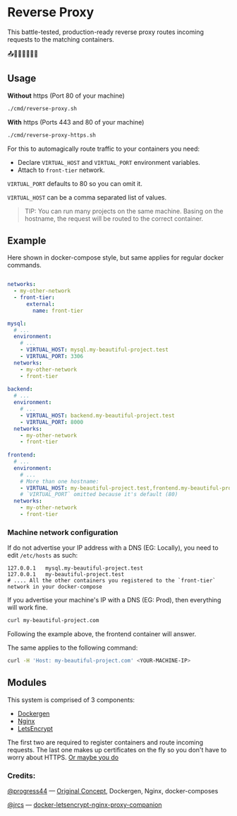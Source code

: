 # Reverse Proxy

This battle-tested, production-ready reverse proxy routes incoming requests to the matching containers.

📤🔀🐳🐳🐳🐳🐳

## Usage

**Without** https (Port 80 of your machine)
```bash
./cmd/reverse-proxy.sh
```

**With** https (Ports 443 and 80 of your machine)
```bash
./cmd/reverse-proxy-https.sh
```

For this to automagically route traffic to your containers you need:

+ Declare `VIRTUAL_HOST` and `VIRTUAL_PORT` environment variables.
+ Attach to `front-tier` network.

`VIRTUAL_PORT` defaults to 80 so you can omit it.

`VIRTUAL_HOST` can be a comma separated list of values.

> TIP: You can run many projects on the same machine. Basing on the hostname, the request will be routed to the correct container.

## Example

Here shown in docker-compose style, but same applies for regular docker commands.

```yaml

networks:
  - my-other-network
  - front-tier:
      external:
        name: front-tier

mysql:
  # ...
  environment:
    # ...
    - VIRTUAL_HOST: mysql.my-beautiful-project.test
    - VIRTUAL_PORT: 3306
  networks:
    - my-other-network
    - front-tier
    
backend:
  # ...
  environment:
    # ...
    - VIRTUAL_HOST: backend.my-beautiful-project.test
    - VIRTUAL_PORT: 8000
  networks:
    - my-other-network
    - front-tier
    
frontend:
  # ...
  environment:
    # ...
    # More than one hostname:
    - VIRTUAL_HOST: my-beautiful-project.test,frontend.my-beautiful-project.test
    # `VIRTUAL_PORT` omitted because it's default (80)
  networks:
    - my-other-network
    - front-tier

```

### Machine network configuration

If do not advertise your IP address with a DNS (EG: Locally), you need to edit `/etc/hosts` as such: 
```
127.0.0.1   mysql.my-beautiful-project.test
127.0.0.1   my-beautiful-project.test
# .... All the other containers you registered to the `front-tier` network in your docker-compose
```

If you advertise your machine's IP with a DNS (EG: Prod), then everything will work fine.

```bash
curl my-beautiful-project.com
```
Following the example above, the frontend container will answer.

The same applies to the following command:
```bash
curl -H 'Host: my-beautiful-project.com' <YOUR-MACHINE-IP>
``` 

## Modules

This system is comprised of 3 components:

+ [Dockergen](https://github.com/vinzdef/reverse-proxy.dockergen)
+ [Nginx](https://github.com/vinzdef/reverse-proxy.nginx)
+ [LetsEncrypt](https://github.com/vinzdef/reverse-proxy.letsencrypt)

The first two are required to register containers and route incoming requests.
The last one makes up certificates on the fly so you don't have to worry about HTTPS. 
[Or maybe you do](https://medium.com/swlh/why-lets-encrypt-is-a-really-really-really-bad-idea-d69308887801)

### Credits:
[@progress44](https://github.com/progress44) — [Original Concept](https://github.com/blimpair/loadbalancer), Dockergen, Nginx, docker-composes

[@jrcs](https://github.com/jrcs) — [docker-letsencrypt-nginx-proxy-companion](https://github.com/JrCs/docker-letsencrypt-nginx-proxy-companion)
